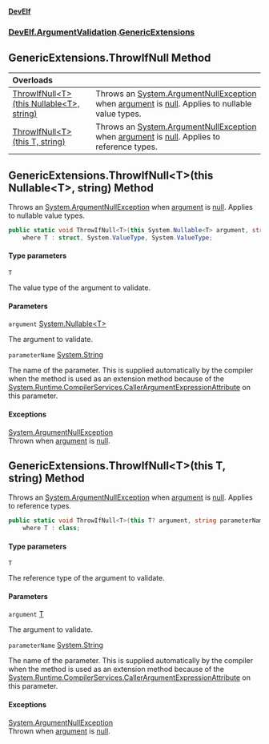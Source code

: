 #### [DevElf](README.md 'README')
### [DevElf\.ArgumentValidation](DevElf.ArgumentValidation.md 'DevElf\.ArgumentValidation').[GenericExtensions](GenericExtensions.md 'DevElf\.ArgumentValidation\.GenericExtensions')

## GenericExtensions\.ThrowIfNull Method

| Overloads | |
| :--- | :--- |
| [ThrowIfNull&lt;T&gt;\(this Nullable&lt;T&gt;, string\)](GenericExtensions.ThrowIfNull.md#DevElf.ArgumentValidation.GenericExtensions.ThrowIfNull_T_(thisSystem.Nullable_T_,string) 'DevElf\.ArgumentValidation\.GenericExtensions\.ThrowIfNull\<T\>\(this System\.Nullable\<T\>, string\)') | Throws an [System\.ArgumentNullException](https://learn.microsoft.com/en-us/dotnet/api/system.argumentnullexception 'System\.ArgumentNullException') when [argument](GenericExtensions.md#DevElf.ArgumentValidation.GenericExtensions.ThrowIfNull_T_(thisSystem.Nullable_T_,string).argument 'DevElf\.ArgumentValidation\.GenericExtensions\.ThrowIfNull\<T\>\(this System\.Nullable\<T\>, string\)\.argument') is [null](https://docs.microsoft.com/en-us/dotnet/csharp/language-reference/keywords/null 'https://docs\.microsoft\.com/en\-us/dotnet/csharp/language\-reference/keywords/null')\. Applies to nullable value types\. |
| [ThrowIfNull&lt;T&gt;\(this T, string\)](GenericExtensions.ThrowIfNull.md#DevElf.ArgumentValidation.GenericExtensions.ThrowIfNull_T_(thisT,string) 'DevElf\.ArgumentValidation\.GenericExtensions\.ThrowIfNull\<T\>\(this T, string\)') | Throws an [System\.ArgumentNullException](https://learn.microsoft.com/en-us/dotnet/api/system.argumentnullexception 'System\.ArgumentNullException') when [argument](GenericExtensions.md#DevElf.ArgumentValidation.GenericExtensions.ThrowIfNull_T_(thisT,string).argument 'DevElf\.ArgumentValidation\.GenericExtensions\.ThrowIfNull\<T\>\(this T, string\)\.argument') is [null](https://docs.microsoft.com/en-us/dotnet/csharp/language-reference/keywords/null 'https://docs\.microsoft\.com/en\-us/dotnet/csharp/language\-reference/keywords/null')\. Applies to reference types\. |

<a name='DevElf.ArgumentValidation.GenericExtensions.ThrowIfNull_T_(thisSystem.Nullable_T_,string)'></a>

## GenericExtensions\.ThrowIfNull\<T\>\(this Nullable\<T\>, string\) Method

Throws an [System\.ArgumentNullException](https://learn.microsoft.com/en-us/dotnet/api/system.argumentnullexception 'System\.ArgumentNullException') when [argument](GenericExtensions.md#DevElf.ArgumentValidation.GenericExtensions.ThrowIfNull_T_(thisSystem.Nullable_T_,string).argument 'DevElf\.ArgumentValidation\.GenericExtensions\.ThrowIfNull\<T\>\(this System\.Nullable\<T\>, string\)\.argument') is
[null](https://docs.microsoft.com/en-us/dotnet/csharp/language-reference/keywords/null 'https://docs\.microsoft\.com/en\-us/dotnet/csharp/language\-reference/keywords/null')\. Applies to nullable value types\.

```csharp
public static void ThrowIfNull<T>(this System.Nullable<T> argument, string parameterName=null)
    where T : struct, System.ValueType, System.ValueType;
```
#### Type parameters

<a name='DevElf.ArgumentValidation.GenericExtensions.ThrowIfNull_T_(thisSystem.Nullable_T_,string).T'></a>

`T`

The value type of the argument to validate\.
#### Parameters

<a name='DevElf.ArgumentValidation.GenericExtensions.ThrowIfNull_T_(thisSystem.Nullable_T_,string).argument'></a>

`argument` [System\.Nullable&lt;](https://learn.microsoft.com/en-us/dotnet/api/system.nullable-1 'System\.Nullable\`1')[T](GenericExtensions.md#DevElf.ArgumentValidation.GenericExtensions.ThrowIfNull_T_(thisSystem.Nullable_T_,string).T 'DevElf\.ArgumentValidation\.GenericExtensions\.ThrowIfNull\<T\>\(this System\.Nullable\<T\>, string\)\.T')[&gt;](https://learn.microsoft.com/en-us/dotnet/api/system.nullable-1 'System\.Nullable\`1')

The argument to validate\.

<a name='DevElf.ArgumentValidation.GenericExtensions.ThrowIfNull_T_(thisSystem.Nullable_T_,string).parameterName'></a>

`parameterName` [System\.String](https://learn.microsoft.com/en-us/dotnet/api/system.string 'System\.String')

The name of the parameter\. This is supplied automatically by the compiler when the method
is used as an extension method because of the [System\.Runtime\.CompilerServices\.CallerArgumentExpressionAttribute](https://learn.microsoft.com/en-us/dotnet/api/system.runtime.compilerservices.callerargumentexpressionattribute 'System\.Runtime\.CompilerServices\.CallerArgumentExpressionAttribute')
on this parameter\.

#### Exceptions

[System\.ArgumentNullException](https://learn.microsoft.com/en-us/dotnet/api/system.argumentnullexception 'System\.ArgumentNullException')  
Thrown when [argument](GenericExtensions.md#DevElf.ArgumentValidation.GenericExtensions.ThrowIfNull_T_(thisSystem.Nullable_T_,string).argument 'DevElf\.ArgumentValidation\.GenericExtensions\.ThrowIfNull\<T\>\(this System\.Nullable\<T\>, string\)\.argument') is [null](https://docs.microsoft.com/en-us/dotnet/csharp/language-reference/keywords/null 'https://docs\.microsoft\.com/en\-us/dotnet/csharp/language\-reference/keywords/null')\.

<a name='DevElf.ArgumentValidation.GenericExtensions.ThrowIfNull_T_(thisT,string)'></a>

## GenericExtensions\.ThrowIfNull\<T\>\(this T, string\) Method

Throws an [System\.ArgumentNullException](https://learn.microsoft.com/en-us/dotnet/api/system.argumentnullexception 'System\.ArgumentNullException') when [argument](GenericExtensions.md#DevElf.ArgumentValidation.GenericExtensions.ThrowIfNull_T_(thisT,string).argument 'DevElf\.ArgumentValidation\.GenericExtensions\.ThrowIfNull\<T\>\(this T, string\)\.argument') is
[null](https://docs.microsoft.com/en-us/dotnet/csharp/language-reference/keywords/null 'https://docs\.microsoft\.com/en\-us/dotnet/csharp/language\-reference/keywords/null')\. Applies to reference types\.

```csharp
public static void ThrowIfNull<T>(this T? argument, string parameterName=null)
    where T : class;
```
#### Type parameters

<a name='DevElf.ArgumentValidation.GenericExtensions.ThrowIfNull_T_(thisT,string).T'></a>

`T`

The reference type of the argument to validate\.
#### Parameters

<a name='DevElf.ArgumentValidation.GenericExtensions.ThrowIfNull_T_(thisT,string).argument'></a>

`argument` [T](GenericExtensions.md#DevElf.ArgumentValidation.GenericExtensions.ThrowIfNull_T_(thisT,string).T 'DevElf\.ArgumentValidation\.GenericExtensions\.ThrowIfNull\<T\>\(this T, string\)\.T')

The argument to validate\.

<a name='DevElf.ArgumentValidation.GenericExtensions.ThrowIfNull_T_(thisT,string).parameterName'></a>

`parameterName` [System\.String](https://learn.microsoft.com/en-us/dotnet/api/system.string 'System\.String')

The name of the parameter\. This is supplied automatically by the compiler when the method
is used as an extension method because of the [System\.Runtime\.CompilerServices\.CallerArgumentExpressionAttribute](https://learn.microsoft.com/en-us/dotnet/api/system.runtime.compilerservices.callerargumentexpressionattribute 'System\.Runtime\.CompilerServices\.CallerArgumentExpressionAttribute')
on this parameter\.

#### Exceptions

[System\.ArgumentNullException](https://learn.microsoft.com/en-us/dotnet/api/system.argumentnullexception 'System\.ArgumentNullException')  
Thrown when [argument](GenericExtensions.md#DevElf.ArgumentValidation.GenericExtensions.ThrowIfNull_T_(thisT,string).argument 'DevElf\.ArgumentValidation\.GenericExtensions\.ThrowIfNull\<T\>\(this T, string\)\.argument') is [null](https://docs.microsoft.com/en-us/dotnet/csharp/language-reference/keywords/null 'https://docs\.microsoft\.com/en\-us/dotnet/csharp/language\-reference/keywords/null')\.